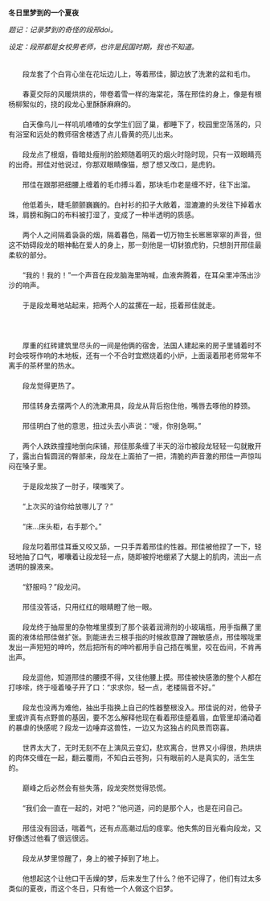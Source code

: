 ﻿**冬日里梦到的一个夏夜**  
  
*题记：记录梦到的奇怪的段邢doi。*  
  
*设定：段邢都是女校男老师，也许是民国时期，我也不知道。*    
  　　  
    
  
　　段龙套了个白背心坐在花坛边儿上，等着邢佳，脚边放了洗漱的盆和毛巾。  
　　  
　　春夏交际的风暖烘烘的，带卷着雪一样的海棠花，落在邢佳的身上，像是有根杨柳絮似的，挠的段龙心里酥酥麻麻的。  
　　  
　　白天像鸟儿一样叽叽喳喳的女学生们回了巢，都睡下了，校园里空荡荡的，只有浴室和远处的教师宿舍楼透了点儿昏黄的亮儿出来。  
　　  
　　段龙点了根烟，昏暗处瘦削的脸颊随着明灭的烟火时隐时现，只有一双眼睛亮的出奇。邢佳对他说过，你那双眼睛像猫，想了想又改口，是虎豹。  
　　  
　　邢佳在跟那把细腰上缠着的毛巾搏斗着，那块毛巾老是缠不好，往下出溜。  
　　  
　　他低着头，睫毛颤颤巍巍的。白衬衫的扣子大敞着，湿漉漉的头发往下掉着水珠，肩膀和胸口的布料被打湿了，变成了一种半透明的质感。  
　　  
　　两个人之间隔着袅袅的烟，隔着暮色，隔着一切万物生长窸窸窣窣的声音，但这不妨碍段龙的眼神黏在爱人的身上，那一刻他是一切豺狼虎豹，只想剖开邢佳最柔软的部分。  
　　  
　　“我的！我的！”一个声音在段龙脑海里呐喊，血液奔腾着，在耳朵里冲荡出沙沙的响声。  
　　  
　　于是段龙蓦地站起来，把两个人的盆摞在一起，揽着邢佳就走。    
　　    
　　    
　　  
　　厚重的红砖建筑里尽头的一间是他俩的宿舍，法国人建起来的房子里铺着时不时会吱呀作响的木地板，还有一个不合时宜燃烧着的小炉，上面滚着邢老师常年不离手的茶杯里的热水。  
　　  
　　段龙觉得更热了。  
　　  
　　邢佳转身去摆两个人的洗漱用具，段龙从背后抱住他，嘴唇去啄他的脖颈。  
　　  
　　邢佳明白了他的意思，扭过头去小声说：“嗳，你别急啊。”  
　　  
　　两个人跌跌撞撞地倒向床铺，邢佳那条缠了半天的浴巾被段龙轻轻一勾就散开了，露出白皙圆润的臀部来，段龙在上面拍了一把，清脆的声音激的邢佳一声惊叫闷在嗓子里。  
　　  
　　于是段龙挨了一肘子，噗嗤笑了。  
　　  
　　“上次买的油你给放哪儿了？”  
　　  
　　“床...床头柜，右手那个。”  
　　  
　　段龙叼着邢佳耳垂又咬又舔，一只手弄着邢佳的性器。邢佳被他捏了一下，轻轻地抽了口气，嘟囔着让段龙轻一点，随即被捋地绷紧了大腿上的肌肉，流出一点透明的腺液来。  
　　  
　　“舒服吗？”段龙问。  
　　  
　　邢佳没答话，只用红红的眼睛瞪了他一眼。  
　　  
　　段龙终于抽屉里的杂物堆里摸到了那个装着润滑剂的小玻璃瓶，用手指蘸了里面的液体给邢佳做扩张。到能进去三根手指的时候故意蹭了蹭敏感点，邢佳喉咙里发出一声短短的呻吟，然后把所有的呻吟都用手自己捂在嘴里，咬在齿间，不肯再出声。  
　　  
　　段龙逗他，知道邢佳的腰摸不得，又往他腰上摸。邢佳被快感激的整个人都在打哆嗦，终于哑着嗓子开了口：“求求你，轻一点，老楼隔音不好。”  
　　  
　　段龙也没再为难他，抽出手指换上自己的性器整根没入。邢佳说的对，他骨子里或许真有点野兽的基因，要不怎么解释他现在看着邢佳蹙着眉，血管里却涌动着的暴虐的快感呢？段龙一边唾弃这兽性，一边又为这独占的风景而窃喜。  
　　  
　　世界太大了，无时无刻不在上演风云变幻，悲欢离合，世界又小得很，热烘烘的肉体交缠在一起，翻云覆雨，不知白云苍狗，只有眼前的人是真实的，活生生的。  
　　  
　　巅峰之后必然会有些失落，段龙突然觉得恐慌。  
　　  
　　“我们会一直在一起的，对吧？”他问道，问的是那个人，也是在问自己。  
　　  
　　邢佳没有回话，喘着气，还有点高潮过后的痉挛。他失焦的目光看向段龙，又好像透过他看了很远很远。  
　　  
　　段龙从梦里惊醒了，身上的被子掉到了地上。  
　　  
　　他想起这个让他口干舌燥的梦，后来发生了什么？他不记得了，他们有过太多类似的夏夜，而这个冬日，只有他一个人做这个旧梦。  
　　  
　　  
　　  
　　  
　　  
　　  
　　  
　　  
　　  